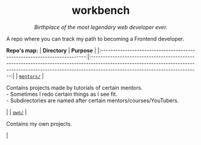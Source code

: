 <h1 align="center">workbench</h1>
<p align="center"><i>Birthplace of the most legendary web developer ever.</i></p>

<p>A repo where you can track my path to becoming a Frontend developer.</p>

**Repo's map:**
|                               **Directory**                              |                                                                                                **Purpose**                                                                                                |
|:------------------------------------------------------------------------:|:---------------------------------------------------------------------------------------------------------------------------------------------------------------------------------------------------------:|
| [`mentors/`](https://github.com/mikroffarad/workbench/tree/main/mentors) | <p align="left">Contains projects made by tutorials of certain mentors. <br> - Sometimes I redo certain things as I see fit. <br> - Subdirectories are named after certain mentors/courses/YouTubers.</p> |
| [`own/`](https://github.com/mikroffarad/workbench/tree/main/own)         | <p align="left">Contains my own projects.</p>                                                                                                                                                             |
